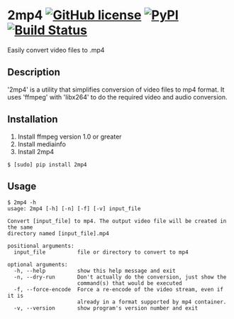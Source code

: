 2mp4 [![GitHub license](https://img.shields.io/badge/license-MIT-blue.svg)](https://raw.githubusercontent.com/skonakov/2mp4/master/LICENSE) [![PyPI](https://img.shields.io/pypi/v/2mp4.svg)]()  [![Build Status](https://travis-ci.org/skonakov/2mp4.svg?branch=master)](https://travis-ci.org/skonakov/2mp4)
====
Easily convert video files to .mp4

Description
-----------

'2mp4' is a utility that simplifies conversion of video files to mp4 format.
It uses 'ffmpeg' with 'libx264' to do the required video and audio
conversion.

Installation
------------

1. Install ffmpeg version 1.0 or greater
1. Install mediainfo
1. Install 2mp4

```
$ [sudo] pip install 2mp4
```

Usage
-----

```
$ 2mp4 -h
usage: 2mp4 [-h] [-n] [-f] [-v] input_file

Convert [input_file] to mp4. The output video file will be created in the same
directory named [input_file].mp4

positional arguments:
  input_file          file or directory to convert to mp4

optional arguments:
  -h, --help          show this help message and exit
  -n, --dry-run       Don't actually do the conversion, just show the
                      command(s) that would be executed
  -f, --force-encode  Force a re-encode of the video stream, even if it is
                      already in a format supported by mp4 container.
  -v, --version       show program's version number and exit
```

